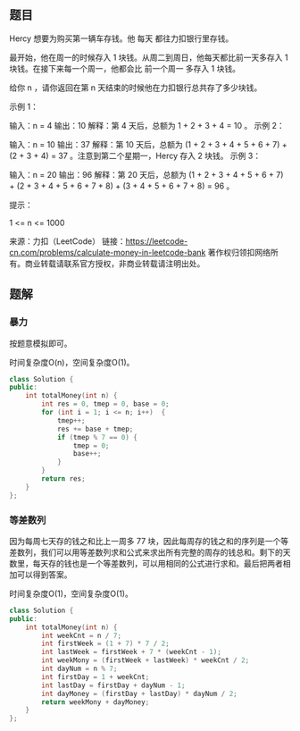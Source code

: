 ## 题目

Hercy 想要为购买第一辆车存钱。他 每天 都往力扣银行里存钱。

最开始，他在周一的时候存入 1 块钱。从周二到周日，他每天都比前一天多存入 1 块钱。在接下来每一个周一，他都会比 前一个周一 多存入 1 块钱。

给你 n ，请你返回在第 n 天结束的时候他在力扣银行总共存了多少块钱。

 

示例 1：

输入：n = 4
输出：10
解释：第 4 天后，总额为 1 + 2 + 3 + 4 = 10 。
示例 2：

输入：n = 10
输出：37
解释：第 10 天后，总额为 (1 + 2 + 3 + 4 + 5 + 6 + 7) + (2 + 3 + 4) = 37 。注意到第二个星期一，Hercy 存入 2 块钱。
示例 3：

输入：n = 20
输出：96
解释：第 20 天后，总额为 (1 + 2 + 3 + 4 + 5 + 6 + 7) + (2 + 3 + 4 + 5 + 6 + 7 + 8) + (3 + 4 + 5 + 6 + 7 + 8) = 96 。


提示：

1 <= n <= 1000

来源：力扣（LeetCode）
链接：https://leetcode-cn.com/problems/calculate-money-in-leetcode-bank
著作权归领扣网络所有。商业转载请联系官方授权，非商业转载请注明出处。

## 题解

### 暴力

按题意模拟即可。

时间复杂度O(n)，空间复杂度O(1)。

```c++
class Solution {
public:
    int totalMoney(int n) {
        int res = 0, tmep = 0, base = 0;
        for (int i = 1; i <= n; i++)  {
            tmep++;
            res += base + tmep;
            if (tmep % 7 == 0) {
                tmep = 0;
                base++;
            }
        }
        return res;
    }
};
```

### 等差数列

因为每周七天存的钱之和比上一周多 77 块，因此每周存的钱之和的序列是一个等差数列，我们可以用等差数列求和公式来求出所有完整的周存的钱总和。剩下的天数里，每天存的钱也是一个等差数列，可以用相同的公式进行求和。最后把两者相加可以得到答案。

时间复杂度O(1)，空间复杂度O(1)。

```c++
class Solution {
public:
    int totalMoney(int n) {
        int weekCnt = n / 7;
        int firstWeek = (1 + 7) * 7 / 2;
        int lastWeek = firstWeek + 7 * (weekCnt - 1);
        int weekMony = (firstWeek + lastWeek) * weekCnt / 2;
        int dayNum = n % 7;
        int firstDay = 1 + weekCnt;
        int lastDay = firstDay + dayNum - 1;
        int dayMoney = (firstDay + lastDay) * dayNum / 2;
        return weekMony + dayMoney;
    }
};
```

